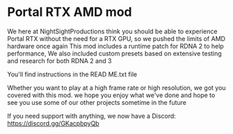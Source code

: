 # Portal RTX AMD mod
We here at NightSightProductions think you should be able to experience Portal RTX without the need for a RTX GPU, so we pushed the limits of AMD hardware once again This mod includes a runtime patch for RDNA 2 to help performance, We also included custom presets based on extensive testing and research for both RDNA 2 and 3

You'll find instructions in the READ ME.txt file

Whether you want to play at a high frame rate or high resolution, we got you covered with this mod.
we hope you enjoy what we've done and hope to see you use some of our other projects sometime in the future

If you need support with anything, we now have a Discord: https://discord.gg/GKacpbpyQb

